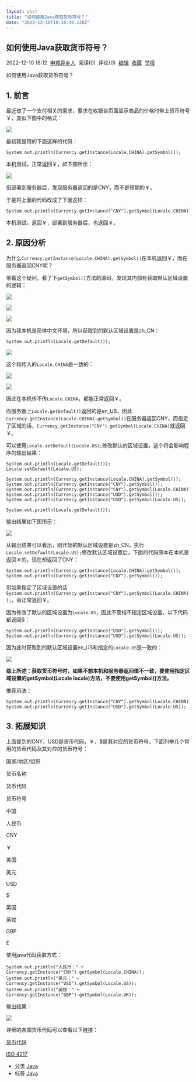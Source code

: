 ```yaml
---
layout: post
title: "如何使用Java获取货币符号？"
date: "2022-12-10T10:16:40.128Z"
---
```

如何使用Java获取货币符号？
---------------

2022-12-10 18:12  [申城异乡人](https://www.cnblogs.com/zwwhnly/)  阅读(0)  评论(0)  [编辑](https://i.cnblogs.com/EditPosts.aspx?postid=16972032)  [收藏](javascript:void(0))  [举报](javascript:void(0))

如何使用Java获取货币符号？

1\. 前言
------

最近做了一个支付相关的需求，要求在收银台页面显示商品的价格时带上货币符号￥，类似下图中的格式：

![](https://images.zwwhnly.com/picture/2022/11/snipaste_20221210_144448.png)

最初我是用的下面这样的代码：

    System.out.println(Currency.getInstance(Locale.CHINA).getSymbol());
    

本机测试，正常返回￥，如下图所示：

![](https://images.zwwhnly.com/picture/2022/11/snipaste_20221210_145817.png)

但部署到服务器后，发现服务器返回的是CNY，而不是预期的￥。

于是将上面的代码改成了下面这样：

    System.out.println(Currency.getInstance("CNY").getSymbol(Locale.CHINA));
    

本机测试，返回￥，部署到服务器后，也返回￥。

2\. 原因分析
--------

为什么`Currency.getInstance(Locale.CHINA).getSymbol()`在本机返回￥，而在服务器返回CNY呢？

带着这个疑问，看了下`getSymbol()`方法的源码，发现其内部有获取默认区域设置的逻辑：

![](https://images.zwwhnly.com/picture/2022/11/snipaste_20221210_154808.png)

![](https://images.zwwhnly.com/picture/2022/11/snipaste_20221210_154903.png)

![](https://images.zwwhnly.com/picture/2022/11/snipaste_20221210_155125.png)

因为我本机是简体中文环境，所以获取到的默认区域设置是zh\_CN：

    System.out.println(Locale.getDefault());
    

![](https://images.zwwhnly.com/picture/2022/11/snipaste_20221210_155534.png)

这个和传入的`Locale.CHINA`是一致的：

![](https://images.zwwhnly.com/picture/2022/11/snipaste_20221210_155838.png)

![](https://images.zwwhnly.com/picture/2022/11/snipaste_20221210_155852.png)

因此在本机传不传`Locale.CHINA`，都能正常返回￥。

而服务器上`Locale.getDefault()`返回的是en\_US，因此`Currency.getInstance(Locale.CHINA).getSymbol()`在服务器返回CNY，而指定了区域的话，`Currency.getInstance("CNY").getSymbol(Locale.CHINA)`就返回￥。

可以使用`Locale.setDefault(Locale.US);`修改默认的区域设置，这个将会影响程序的输出结果：

    System.out.println(Locale.getDefault());
    Locale.setDefault(Locale.US);
    
    System.out.println(Currency.getInstance(Locale.CHINA).getSymbol());
    System.out.println(Currency.getInstance("CNY").getSymbol());
    System.out.println(Currency.getInstance("CNY").getSymbol(Locale.CHINA));
    System.out.println(Currency.getInstance("USD").getSymbol());
    System.out.println(Currency.getInstance("USD").getSymbol(Locale.US));
    
    System.out.println(Locale.getDefault());
    

输出结果如下图所示：

![](https://images.zwwhnly.com/picture/2022/11/snipaste_20221210_161306.png)

从输出结果可以看出，刚开始的默认区域设置是zh\_CN，执行`Locale.setDefault(Locale.US);`修改默认区域设置后，下面的代码原本在本机是返回￥的，现在却返回了CNY：

    System.out.println(Currency.getInstance(Locale.CHINA).getSymbol());
    System.out.println(Currency.getInstance("CNY").getSymbol());
    

但如果指定了区域设置的话`System.out.println(Currency.getInstance("CNY").getSymbol(Locale.CHINA));`，会正常返回￥。

因为修改了默认的区域设置为`Locale.US`，因此不管指不指定区域设置，以下代码都返回$：

    System.out.println(Currency.getInstance("USD").getSymbol());
    System.out.println(Currency.getInstance("USD").getSymbol(Locale.US));
    

因为此时获取到的默认区域设置en\_US和指定的`Locale.US`是一致的：

![](https://images.zwwhnly.com/picture/2022/11/snipaste_20221210_162228.png)

**综上所述：获取货币符号时，如果不想本机和服务器返回值不一致，要使用指定区域设置的getSymbol(Locale locale)方法，不要使用getSymbol()方法。**

推荐用法：

    System.out.println(Currency.getInstance("CNY").getSymbol(Locale.CHINA));
    System.out.println(Currency.getInstance("USD").getSymbol(Locale.US));
    

3\. 拓展知识
--------

上面提到的CNY、USD是货币代码，￥、$是其对应的货币符号，下面列举几个常用的货币代码及其对应的货币符号：

国家/地区/组织

货币名称

货币代码

货币符号

中国

人民币

CNY

￥

美国

美元

USD

$

英国

英镑

GBP

£

使用java代码获取方式：

    System.out.println("人民币：" + Currency.getInstance("CNY").getSymbol(Locale.CHINA));
    System.out.println("美元：" + Currency.getInstance("USD").getSymbol(Locale.US));
    System.out.println("英镑：" + Currency.getInstance("GBP").getSymbol(Locale.UK));
    

输出结果：

![](https://images.zwwhnly.com/picture/2022/11/snipaste_20221210_170024.png)

详细的各国货币代码可以查看以下链接：

[货币代码](https://baike.baidu.com/item/%E8%B4%A7%E5%B8%81%E4%BB%A3%E7%A0%81/7467182)

[ISO 4217](https://baike.baidu.com/item/ISO%204217/11018231)

*   分类 [Java](https://www.cnblogs.com/zwwhnly/category/1345544.html)
*   标签 [Java](https://www.cnblogs.com/zwwhnly/tag/Java/)